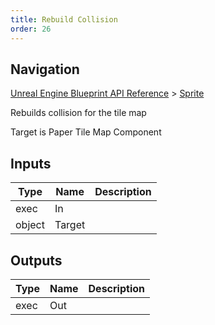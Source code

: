 ```yaml
---
title: Rebuild Collision
order: 26
---
```

## Navigation

[Unreal Engine Blueprint API Reference](https://dev.epicgames.com/documentation/en-us/unreal-engine/BlueprintAPI) > [Sprite](https://dev.epicgames.com/documentation/en-us/unreal-engine/BlueprintAPI/Sprite)

Rebuilds collision for the tile map

Target is Paper Tile Map Component

## Inputs

| Type | Name | Description |
| --- | --- | --- |
| exec | In |  |
| object | Target |  |

## Outputs

| Type | Name | Description |
| --- | --- | --- |
| exec | Out |  |
